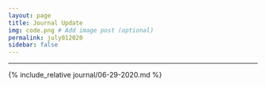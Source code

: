 ```yaml
---
layout: page
title: Journal Update
img: code.png # Add image post (optional)
permalink: july012020
sidebar: false
---
```


---

{% include_relative journal/06-29-2020.md %}
